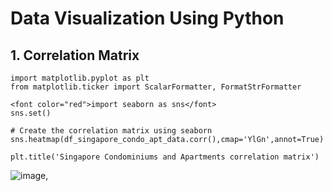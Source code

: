 # Data Visualization Using Python

## 1. Correlation Matrix
```
import matplotlib.pyplot as plt
from matplotlib.ticker import ScalarFormatter, FormatStrFormatter

<font color="red">import seaborn as sns</font>
sns.set()
```
```
# Create the correlation matrix using seaborn
sns.heatmap(df_singapore_condo_apt_data.corr(),cmap='YlGn',annot=True)

plt.title('Singapore Condominiums and Apartments correlation matrix')
```

![image](https://user-images.githubusercontent.com/96287600/178271201-cff3f6e9-3ec8-4918-b215-2dd8c66244c0.png), <p align="center">


